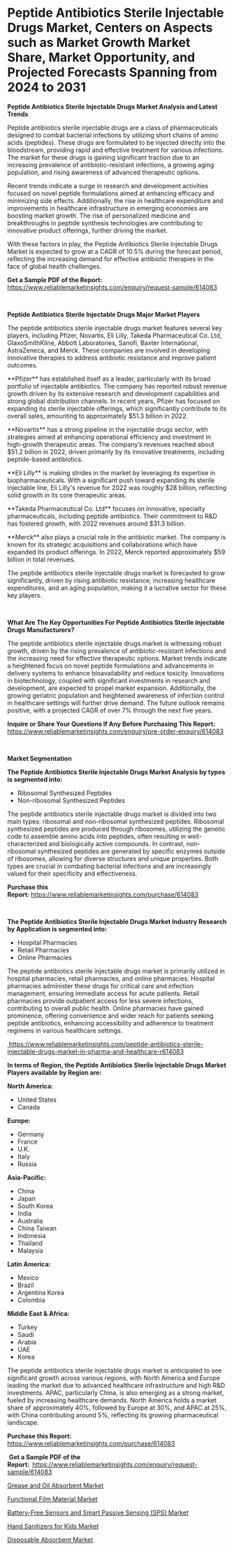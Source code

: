 <p><h1>Peptide Antibiotics Sterile Injectable Drugs Market, Centers on Aspects such as Market Growth Market Share, Market Opportunity, and Projected Forecasts Spanning from 2024 to 2031</h1></p><p><strong>Peptide Antibiotics Sterile Injectable Drugs Market Analysis and Latest Trends</strong></p>
<p><p>Peptide antibiotics sterile injectable drugs are a class of pharmaceuticals designed to combat bacterial infections by utilizing short chains of amino acids (peptides). These drugs are formulated to be injected directly into the bloodstream, providing rapid and effective treatment for various infections. The market for these drugs is gaining significant traction due to an increasing prevalence of antibiotic-resistant infections, a growing aging population, and rising awareness of advanced therapeutic options.</p><p>Recent trends indicate a surge in research and development activities focused on novel peptide formulations aimed at enhancing efficacy and minimizing side effects. Additionally, the rise in healthcare expenditure and improvements in healthcare infrastructure in emerging economies are boosting market growth. The rise of personalized medicine and breakthroughs in peptide synthesis technologies are contributing to innovative product offerings, further driving the market. </p><p>With these factors in play, the Peptide Antibiotics Sterile Injectable Drugs Market is expected to grow at a CAGR of 10.5% during the forecast period, reflecting the increasing demand for effective antibiotic therapies in the face of global health challenges.</p></p>
<p><strong>Get a Sample PDF of the Report:&nbsp;</strong> <a href="https://www.reliablemarketinsights.com/enquiry/request-sample/614083?utm_campaign=1579&utm_medium=2&utm_source=Github&utm_content=ia&utm_term=12102024&utm_id=peptide-antibiotics-sterile-injectable-drugs">https://www.reliablemarketinsights.com/enquiry/request-sample/614083</a></p>
<p>&nbsp;</p>
<p><strong>Peptide Antibiotics Sterile Injectable Drugs Major Market Players</strong></p>
<p><p>The peptide antibiotics sterile injectable drugs market features several key players, including Pfizer, Novartis, Eli Lilly, Takeda Pharmaceutical Co. Ltd, GlaxoSmithKline, Abbott Laboratories, Sanofi, Baxter International, AstraZeneca, and Merck. These companies are involved in developing innovative therapies to address antibiotic resistance and improve patient outcomes.</p><p>**Pfizer** has established itself as a leader, particularly with its broad portfolio of injectable antibiotics. The company has reported robust revenue growth driven by its extensive research and development capabilities and strong global distribution channels. In recent years, Pfizer has focused on expanding its sterile injectable offerings, which significantly contribute to its overall sales, amounting to approximately $51.3 billion in 2022.</p><p>**Novartis** has a strong pipeline in the injectable drugs sector, with strategies aimed at enhancing operational efficiency and investment in high-growth therapeutic areas. The company’s revenues reached about $51.2 billion in 2022, driven primarily by its innovative treatments, including peptide-based antibiotics.</p><p>**Eli Lilly** is making strides in the market by leveraging its expertise in biopharmaceuticals. With a significant push toward expanding its sterile injectable line, Eli Lilly's revenue for 2022 was roughly $28 billion, reflecting solid growth in its core therapeutic areas.</p><p>**Takeda Pharmaceutical Co. Ltd** focuses on innovative, specialty pharmaceuticals, including peptide antibiotics. Their commitment to R&D has fostered growth, with 2022 revenues around $31.3 billion.</p><p>**Merck** also plays a crucial role in the antibiotic market. The company is known for its strategic acquisitions and collaborations which have expanded its product offerings. In 2022, Merck reported approximately $59 billion in total revenues.</p><p>The peptide antibiotics sterile injectable drugs market is forecasted to grow significantly, driven by rising antibiotic resistance, increasing healthcare expenditures, and an aging population, making it a lucrative sector for these key players.</p></p>
<p>&nbsp;</p>
<p><strong>What Are The Key Opportunities For Peptide Antibiotics Sterile Injectable Drugs Manufacturers?</strong></p>
<p><p>The peptide antibiotics sterile injectable drugs market is witnessing robust growth, driven by the rising prevalence of antibiotic-resistant infections and the increasing need for effective therapeutic options. Market trends indicate a heightened focus on novel peptide formulations and advancements in delivery systems to enhance bioavailability and reduce toxicity. Innovations in biotechnology, coupled with significant investments in research and development, are expected to propel market expansion. Additionally, the growing geriatric population and heightened awareness of infection control in healthcare settings will further drive demand. The future outlook remains positive, with a projected CAGR of over 7% through the next five years.</p></p>
<p><strong>Inquire or Share Your Questions If Any Before Purchasing This Report:</strong> <a href="https://www.reliablemarketinsights.com/enquiry/pre-order-enquiry/614083?utm_campaign=1579&utm_medium=2&utm_source=Github&utm_content=ia&utm_term=12102024&utm_id=peptide-antibiotics-sterile-injectable-drugs">https://www.reliablemarketinsights.com/enquiry/pre-order-enquiry/614083</a></p>
<p>&nbsp;</p>
<p><strong>Market Segmentation</strong></p>
<p><strong>The Peptide Antibiotics Sterile Injectable Drugs Market Analysis by types is segmented into:</strong></p>
<p><ul><li>Ribosomal Synthesized Peptides</li><li>Non-ribosomal Synthesized Peptides</li></ul></p>
<p><p>The peptide antibiotics sterile injectable drugs market is divided into two main types: ribosomal and non-ribosomal synthesized peptides. Ribosomal synthesized peptides are produced through ribosomes, utilizing the genetic code to assemble amino acids into peptides, often resulting in well-characterized and biologically active compounds. In contrast, non-ribosomal synthesized peptides are generated by specific enzymes outside of ribosomes, allowing for diverse structures and unique properties. Both types are crucial in combating bacterial infections and are increasingly valued for their specificity and effectiveness.</p></p>
<p><strong>Purchase this Report:&nbsp;</strong><a href="https://www.reliablemarketinsights.com/purchase/614083?utm_campaign=1579&utm_medium=2&utm_source=Github&utm_content=ia&utm_term=12102024&utm_id=peptide-antibiotics-sterile-injectable-drugs">https://www.reliablemarketinsights.com/purchase/614083</a></p>
<p>&nbsp;</p>
<p><strong>The Peptide Antibiotics Sterile Injectable Drugs Market Industry Research by Application is segmented into:</strong></p>
<p><ul><li>Hospital Pharmacies</li><li>Retail Pharmacies</li><li>Online Pharmacies</li></ul></p>
<p><p>The peptide antibiotics sterile injectable drugs market is primarily utilized in hospital pharmacies, retail pharmacies, and online pharmacies. Hospital pharmacies administer these drugs for critical care and infection management, ensuring immediate access for acute patients. Retail pharmacies provide outpatient access for less severe infections, contributing to overall public health. Online pharmacies have gained prominence, offering convenience and wider reach for patients seeking peptide antibiotics, enhancing accessibility and adherence to treatment regimens in various healthcare settings.</p></p>
<p><a href="https://www.reliablemarketinsights.com/peptide-antibiotics-sterile-injectable-drugs-market-in-pharma-and-healthcare-r614083?utm_campaign=1579&utm_medium=2&utm_source=Github&utm_content=ia&utm_term=12102024&utm_id=peptide-antibiotics-sterile-injectable-drugs">&nbsp;https://www.reliablemarketinsights.com/peptide-antibiotics-sterile-injectable-drugs-market-in-pharma-and-healthcare-r614083</a></p>
<p><strong>In terms of Region, the Peptide Antibiotics Sterile Injectable Drugs Market Players available by Region are:</strong></p>
<p>
    <p> <strong> North America: </strong>
        <ul>
            <li>United States</li>
            <li>Canada</li>
        </ul>
        </p> 
    <p> <strong> Europe: </strong>
        <ul>
            <li>Germany</li>
            <li>France</li>
            <li>U.K.</li>
            <li>Italy</li>
            <li>Russia</li>
        </ul>
        </p> 
    <p> <strong> Asia-Pacific: </strong>
        <ul>
            <li>China</li>
            <li>Japan</li>
            <li>South Korea</li>
            <li>India</li>
            <li>Australia</li>
            <li>China Taiwan</li>
            <li>Indonesia</li>
            <li>Thailand</li>
            <li>Malaysia</li>
        </ul>
        </p> 
    <p> <strong> Latin America: </strong>
        <ul>
            <li>Mexico</li>
            <li>Brazil</li>
            <li>Argentina Korea</li>
            <li>Colombia</li>
        </ul>
        </p> 
    <p> <strong> Middle East & Africa: </strong>
        <ul>
            <li>Turkey</li>
            <li>Saudi</li>
            <li>Arabia</li>
            <li>UAE</li>
            <li>Korea</li>
        </ul>
    </p>
    </p>
<p><p>The peptide antibiotics sterile injectable drugs market is anticipated to see significant growth across various regions, with North America and Europe leading the market due to advanced healthcare infrastructure and high R&D investments. APAC, particularly China, is also emerging as a strong market, fueled by increasing healthcare demands. North America holds a market share of approximately 40%, followed by Europe at 30%, and APAC at 25%, with China contributing around 5%, reflecting its growing pharmaceutical landscape.</p></p>
<p><strong>Purchase this Report: </strong><a href="https://www.reliablemarketinsights.com/purchase/614083?utm_campaign=1579&utm_medium=2&utm_source=Github&utm_content=ia&utm_term=12102024&utm_id=peptide-antibiotics-sterile-injectable-drugs">https://www.reliablemarketinsights.com/purchase/614083</a></p>
<p>&nbsp;<strong>Get a Sample PDF of the Report:&nbsp;&nbsp;</strong><a href="https://www.reliablemarketinsights.com/enquiry/request-sample/614083?utm_campaign=1579&utm_medium=2&utm_source=Github&utm_content=ia&utm_term=12102024&utm_id=peptide-antibiotics-sterile-injectable-drugs">https://www.reliablemarketinsights.com/enquiry/request-sample/614083</a></p>
<p><strong></strong></p>
<p><p><a href="https://github.com/cairotmbrowne3cq/Market-Research-Report-List-1/blob/main/grease-and-oil-absorbent-market.md?utm_campaign=1579&utm_medium=2&utm_source=Github&utm_content=ia&utm_term=12102024&utm_id=peptide-antibiotics-sterile-injectable-drugs">Grease and Oil Absorbent Market</a></p><p><a href="https://www.linkedin.com/pulse/exploring-functional-film-material-market-strategic-insights-e31xc?utm_campaign=1579&utm_medium=2&utm_source=Github&utm_content=ia&utm_term=12102024&utm_id=peptide-antibiotics-sterile-injectable-drugs">Functional Film Material Market</a></p><p><a href="https://www.linkedin.com/pulse/battery-free-sensors-smart-passive-sensing-sps-market-matrix-oy6vf?utm_campaign=1579&utm_medium=2&utm_source=Github&utm_content=ia&utm_term=12102024&utm_id=peptide-antibiotics-sterile-injectable-drugs">Battery-Free Sensors and Smart Passive Sensing (SPS) Market</a></p><p><a href="https://www.linkedin.com/pulse/top-trends-transforming-hand-sanitizers-kids-market-2024--xvs1f?utm_campaign=1579&utm_medium=2&utm_source=Github&utm_content=ia&utm_term=12102024&utm_id=peptide-antibiotics-sterile-injectable-drugs">Hand Sanitizers for Kids Market</a></p><p><a href="https://github.com/rieuydbalon3b/Market-Research-Report-List-1/blob/main/disposable-absorbent-market.md?utm_campaign=1579&utm_medium=2&utm_source=Github&utm_content=ia&utm_term=12102024&utm_id=peptide-antibiotics-sterile-injectable-drugs">Disposable Absorbent Market</a></p></p>